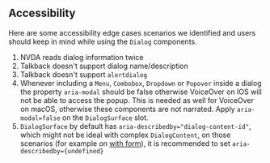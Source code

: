 ## Accessibility

Here are some accessibility edge cases scenarios we identified and users should keep in mind while using the `Dialog` components.

1. NVDA reads dialog information twice
2. Talkback doesn't support dialog name/description
3. Talkback doesn't support `alertdialog`
4. Whenever including a `Menu`, `Combobox`, `Dropdown` or `Popover` inside a dialog the property `aria-modal` should be false otherwise VoiceOver on IOS will not be able to access the popup. This is needed as well for VoiceOver on macOS, otherwise these components are not narrated. Apply `aria-modal=false` on the `DialogSurface` slot.
5. `DialogSurface` by default has `aria-describedby="dialog-content-id"`, which might not be ideal with complex `DialogContent`, on those scenarios (for example on [with form](#with-form)), it is recommended to set `aria-describedby={undefined}`
